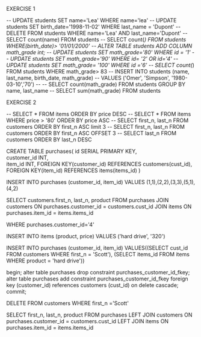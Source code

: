 EXERCISE 1

-- UPDATE students SET name='Lea' WHERE name='lea' 
-- UPDATE students SET birth_date='1998-11-02' WHERE last_name = 'Dupont'
-- DELETE FROM students WHERE name='Lea' AND last_name='Dupont'
-- SELECT count(name) FROM students
-- SELECT count(*) FROM students WHERE(birth_date)> '01/01/2000'
-- ALTER TABLE students ADD COLUMN math_grade int;
-- UPDATE students SET math_grade='80' WHERE id = '1'
-- UPDATE students SET math_grade='90' WHERE id=  '2' OR id='4'
-- UPDATE students SET math_grade= '100' WHERE id ='6'
-- SELECT count(*) FROM students WHERE math_grade> 83
-- INSERT INTO students (name, last_name, birth_date, math_grade)
-- VALUES ('Omer', 'Simpson', '1980-03-10','70')
-- -- SELECT count(math_grade) FROM students GROUP BY name, last_name
-- SELECT sum(math_grade) FROM students

EXERCISE 2

-- SELECT * FROM items ORDER BY price DESC
-- SELECT * FROM items WHERE price > '80' ORDER BY price ASC 
-- SELECT first_n, last_n FROM customers ORDER BY first_n ASC limit 3
-- SELECT first_n, last_n FROM customers ORDER BY first_n ASC OFFSET 3
-- SELECT last_n FROM customers ORDER BY last_n DESC

CREATE TABLE purchases(
    id SERIAL PRIMARY KEY,	
	customer_id INT,	
 	item_id INT,
	FOREIGN KEY(customer_id) REFERENCES customers(cust_id),
 	FOREIGN KEY(item_id) REFERENCES items(items_id)
  )

INSERT INTO purchases (customer_id, item_id)
VALUES (1,1),(2,2),(3,3),(5,1),(4,2)

SELECT customers.first_n, last_n, product FROM purchases
JOIN customers ON purchases.customer_id = customers.cust_id
JOIN items ON purchases.item_id = items.items_id

WHERE purchases.customer_id='4' 

INSERT INTO items (product, price)
VALUES ('hard drive', '320')

INSERT INTO purchases (customer_id, item_id)
VALUES((SELECT cust_id FROM customers WHERE first_n = 'Scott'), (SELECT items_id FROM items WHERE product = 'hard drive'))

begin;
alter table purchases
drop constraint purchases_customer_id_fkey;
alter table purchases
add constraint purchases_customer_id_fkey
foreign key (customer_id)
references customers (cust_id)
on delete cascade;
commit;

DELETE FROM customers WHERE first_n ='Scott'



SELECT first_n, last_n, product FROM purchases
LEFT JOIN customers ON purchases.customer_id = customers.cust_id
LEFT JOIN items ON purchases.item_id = items.items_id